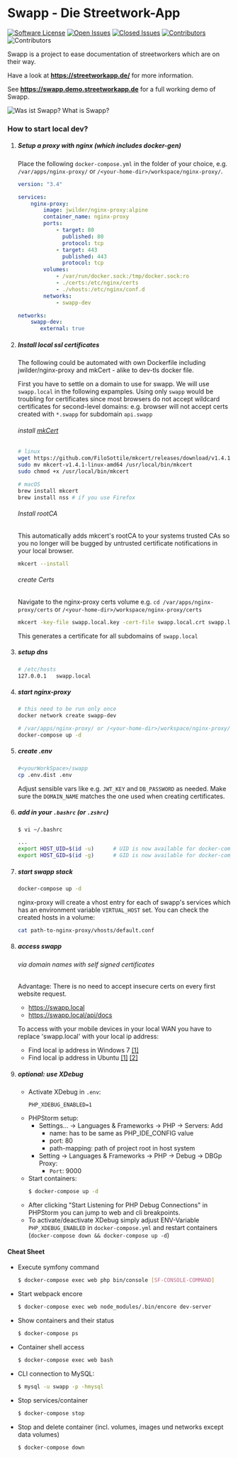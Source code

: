 Swapp - Die Streetwork-App
==========================

[![Software License](https://img.shields.io/badge/license-MIT-brightgreen.svg?style=flat-square)](LICENSE)
[![Open Issues](https://img.shields.io/github/issues-raw/knutschsoft/swapp?style=flat-square)](https://github.com/knutschsoft/swapp/issues)
[![Closed Issues](https://img.shields.io/github/issues-closed-raw/knutschsoft/swapp?style=flat-square)](https://github.com/knutschsoft/swapp/issues?q=is%3Aissue+is%3Aclosed)
[![Contributors](https://img.shields.io/github/contributors/knutschsoft/swapp?style=flat-square)](https://github.com/knutschsoft/swapp/graphs/contributors)
![Contributors](https://img.shields.io/maintenance/yes/2024?style=flat-square)

Swapp is a project to ease documentation of streetworkers which are on their way.

Have a look at **https://streetworkapp.de/** for more information.

See **https://swapp.demo.streetworkapp.de** for a full working demo of Swapp.

![Was ist Swapp? What is Swapp?](web/assets/images/swapp-info.png?raw=true "Was ist Swapp? What is Swapp?")

### How to start local dev?

1. ##### Setup a proxy with nginx (which includes docker-gen)
   Place the following ```docker-compose.yml``` in the folder of your choice, e.g. ```/var/apps/nginx-proxy/``` or ```/<your-home-dir>/workspace/nginx-proxy/```.
    ```yaml
    version: "3.4"

    services:
        nginx-proxy:
            image: jwilder/nginx-proxy:alpine
            container_name: nginx-proxy
            ports:
                - target: 80
                  published: 80
                  protocol: tcp
                - target: 443
                  published: 443
                  protocol: tcp
            volumes:
                - /var/run/docker.sock:/tmp/docker.sock:ro
                - ./certs:/etc/nginx/certs
                - ./vhosts:/etc/nginx/conf.d
            networks:
                - swapp-dev
    
    networks:
        swapp-dev:
           external: true
    ```
2. ##### Install local ssl certificates
   The following could be automated with own Dockerfile
   including jwilder/nginx-proxy and mkCert - alike to dev-tls docker file. <br>

   First you have to settle on a domain to use for swapp.
   We will use `swapp.local` in the following expamples.
   Using only `swapp` would be troubling for certificates since most browsers
   do not accept wildcard certificates for second-level domains:
   e.g. browser will not accept certs created with `*.swapp` for subdomain `api.swapp`

   ###### install [mkCert](https://github.com/FiloSottile/mkcert)
    ```BASH
    # linux
    wget https://github.com/FiloSottile/mkcert/releases/download/v1.4.1/mkcert-v1.4.1-linux-amd64
    sudo mv mkcert-v1.4.1-linux-amd64 /usr/local/bin/mkcert
    sudo chmod +x /usr/local/bin/mkcert
    ```
    ```BASH
    # macOS
    brew install mkcert
    brew install nss # if you use Firefox
    ```
   ###### Install rootCA
   This automatically adds mkcert's rootCA to your systems trusted CAs so you no longer will be bugged by untrusted certificate notifications in your local browser.
    ```BASH
    mkcert --install
    ```
   ###### create Certs
   Navigate to the nginx-proxy certs volume e.g. `cd /var/apps/nginx-proxy/certs` or ```/<your-home-dir>/workspace/nginx-proxy/certs```
   ```BASH
   mkcert -key-file swapp.local.key -cert-file swapp.local.crt swapp.local *.swapp.local    
   ```
   This generates a certificate for all subdomains of `swapp.local`
3.  ##### setup dns
    ```BASH
    # /etc/hosts
    127.0.0.1	swapp.local
    ```
4. ##### start nginx-proxy

    ```BASH
    # this need to be run only once 
    docker network create swapp-dev
    ```

    ```BASH
    # /var/apps/nginx-proxy/ or /<your-home-dir>/workspace/nginx-proxy/
    docker-compose up -d    
    ```

5. ##### create .env
   ```BASH
   #<yourWorkSpace>/swapp
   cp .env.dist .env
   ```
   Adjust sensible vars like e.g. `JWT_KEY` and `DB_PASSWORD` as needed.
   Make sure the `DOMAIN_NAME` matches the one used when creating certificates.

6. ##### add in your ```.bashrc``` (or ```.zshrc```)
    ```bash
    $ vi ~/.bashrc

    ...
    export HOST_UID=$(id -u)      # UID is now available for docker-compose.yml
    export HOST_GID=$(id -g)      # GID is now available for docker-compose.yml

7. ##### start swapp stack
    ```BASH
    docker-compose up -d
    ```
   nginx-proxy will create a vhost entry for each of swapp's services which has an environment variable `VIRTUAL_HOST` set.
   You can check the created hosts in a volume:
    ```BASH
    cat path-to-nginx-proxy/vhosts/default.conf
    ```

8. ##### access swapp
   ###### via domain names with self signed certificates
   Advantage: There is no need to accept insecure certs on every first website request.
    * https://swapp.local
    * https://swapp.local/api/docs

   To access with your mobile devices in your local WAN you have to replace 'swapp.local' with your local ip address:
    * Find local ip address in Windows 7 [[1]](https://www.groovypost.com/howto/microsoft/windows-7/find-your-local-ip-address-windows-7-cmd/)
    * Find local ip address in Ubuntu [[1]](https://help.ubuntu.com/stable/ubuntu-help/net-findip.html.en) [[2]](https://itsfoss.com/check-ip-address-ubuntu/)

9. ##### optional: use XDebug

    * Activate XDebug in `.env`:
        ```
        PHP_XDEBUG_ENABLED=1
        ```
    * PHPStorm setup:
        * Settings... -> Languages & Frameworks -> PHP -> Servers: Add
            * name: has to be same as PHP_IDE_CONFIG value
            * port: 80
            * path-mapping: path of project root in host system 
        * Setting -> Languages & Frameworks -> PHP -> Debug -> DBGp Proxy:
            * `Port`: 9000
    * Start containers:
        ```bash
        $ docker-compose up -d
        ```
    * After clicking "Start Listening for PHP Debug Connections" in PHPStorm you can jump to web and cli breakpoints.
    * To activate/deactivate XDebug simply adjust ENV-Variable `PHP_XDEBUG_ENABLED` in `docker-compose.yml`
    and restart containers (`docker-compose down && docker-compose up -d`) 

#### Cheat Sheet

* Execute symfony command
    ```bash
    $ docker-compose exec web php bin/console [SF-CONSOLE-COMMAND]
    ```
* Start webpack encore
    ```bash
    $ docker-compose exec web node_modules/.bin/encore dev-server
    ```
* Show containers and their status
    ```bash
    $ docker-compose ps
    ```
* Container shell access
    ```bash
    $ docker-compose exec web bash
    ```
* CLI connection to MySQL:
    ```bash
    $ mysql -u swapp -p -hmysql
    ```
* Stop services/container
    ```bash
    $ docker-compose stop
    ```
* Stop and delete container (incl. volumes, images und networks except data volumes)
    ```bash
    $ docker-compose down
    ```
